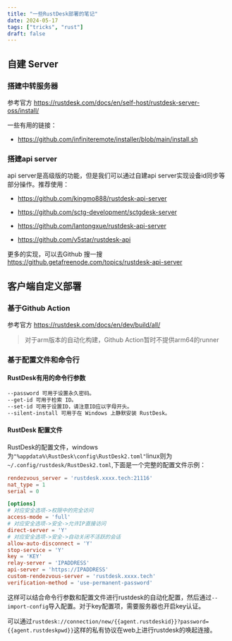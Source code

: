 ```yaml
---
title: "一些RustDesk部署的笔记"
date: 2024-05-17
tags: ["tricks", "rust"]
draft: false
---
```


##  自建 Server

### 搭建中转服务器

参考官方 https://rustdesk.com/docs/en/self-host/rustdesk-server-oss/install/

一些有用的链接：

+ https://github.com/infiniteremote/installer/blob/main/install.sh

### 搭建api server

api server是高级版的功能，但是我们可以通过自建api server实现设备id同步等部分操作。推荐使用：

+ https://github.com/kingmo888/rustdesk-api-server

+ https://github.com/sctg-development/sctgdesk-server

+ https://github.com/lantongxue/rustdesk-api-server

+ https://github.com/v5star/rustdesk-api

更多的实现，可以去Github 搜一搜 https://github.getafreenode.com/topics/rustdesk-api-server

## 客户端自定义部署

### 基于Github Action

参考官方 https://rustdesk.com/docs/en/dev/build/all/

> 对于arm版本的自动化构建，Github Action暂时不提供arm64的runner

### 基于配置文件和命令行

#### RustDesk有用的命令行参数

```bash
--password 可用于设置永久密码。
--get-id 可用于检索 ID。
--set-id 可用于设置ID，请注意ID应以字母开头。
--silent-install 可用于在 Windows 上静默安装 RustDesk。
```

#### RustDesk 配置文件

RustDesk的配置文件，windows为`"%appdata%\RustDesk\config\RustDesk2.toml"`linux则为`~/.config/rustdesk/RustDesk2.toml`,下面是一个完整的配置文件示例：

```toml
rendezvous_server = 'rustdesk.xxxx.tech:21116'
nat_type = 1
serial = 0

[options]
# 对应安全选项->权限中的完全访问
access-mode = 'full'
# 对应安全选项->安全->允许IP直接访问
direct-server = 'Y'
# 对应安全选项->安全->自动关闭不活跃的会话
allow-auto-disconnect = 'Y'
stop-service = 'Y'
key = 'KEY'
relay-server = 'IPADDRESS'
api-server = 'https://IPADDRESS'
custom-rendezvous-server = 'rustdesk.xxxx.tech'
verification-method = 'use-permanent-password'
```

这样可以结合命令行参数和配置文件进行rustdesk的自动化配置，然后通过`--import-config`导入配置。对于key配置项，需要服务器也开启key认证。

可以通过`rustdesk://connection/new/{{agent.rustdeskid}}?password={{agent.rustdeskpwd}}`这样的私有协议在web上进行rustdesk的唤起连接。


